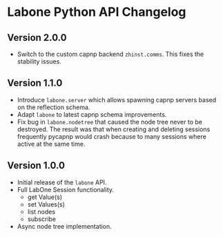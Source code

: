 # Labone Python API Changelog

## Version 2.0.0 

* Switch to the custom capnp backend `zhinst.comms`. This fixes the stability issues.

## Version 1.1.0 

* Introduce `labone.server` which allows spawning capnp servers based on the 
  reflection schema.
* Adapt `labone` to latest capnp schema improvements.
* Fix bug in `labone.nodetree` that caused the node tree never to be destroyed.
    The result was that when creating and deleting sessions frequently pycapnp
    would crash because to many sessions where active at the same time.

## Version 1.0.0

* Initial release of the `labone` API.
* Full LabOne Session functionality.
    * get Value(s)
    * set Values(s)
    * list nodes
    * subscribe
* Async node tree implementation.